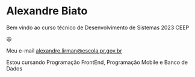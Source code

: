 # Alexandre Biato

Bem vindo ao curso técnico de Desenvolvimento de Sistemas 2023 CEEP

😃

Meu e-mail alexandre.lirman@escola.pr.gov.br

Estou cursando Programação FrontEnd, Programação Mobile e Banco de Dados
